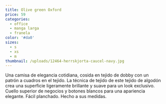 ```yaml
---
title: Olive green Oxford
price: 59
categories:
  - office
  - manga larga
  - franela
color: '#da0'
sizes:
  - s
  - xs
  - m
thumbnail: /uploads/12464-herrskjorta-caucel-navy.jpg
---
```

Una camisa de elegancia cotidiana, cosida en tejido de dobby con un patrón a
cuadros en el tejido. La técnica de tejido de este tejido de algodón crea una
superficie ligeramente brillante y suave para un look exclusivo. Cuello
superior de negocios y botones blancos para una apariencia elegante. Fácil
planchado. Hecho a sus medidas.

